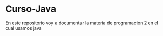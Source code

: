 # Curso-Java
En este repositorio voy a documentar la materia de programacion 2 en el cual usamos java
